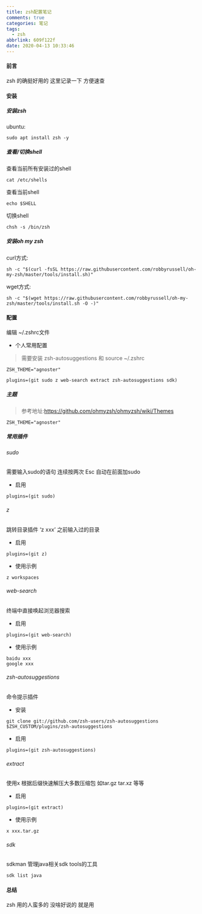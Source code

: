 ```yaml
---
title: zsh配置笔记
comments: true
categories: 笔记
tags:
  - zsh
abbrlink: 609f122f
date: 2020-04-13 10:33:46
---
```

#### 前言
zsh 的确挺好用的  这里记录一下 方便速查 

#### 安装
##### 安装zsh 
ubuntu:  
```shell script
sudo apt install zsh -y 
```

##### 查看/切换shell
查看当前所有安装过的shell
```shell script
cat /etc/shells
```
查看当前shell
```shell script
echo $SHELL
```

切换shell  
```shell script
chsh -s /bin/zsh 
```


##### 安装oh my zsh 
curl方式:
```shell script
sh -c "$(curl -fsSL https://raw.githubusercontent.com/robbyrussell/oh-my-zsh/master/tools/install.sh)"
```
wget方式:
```shell script
sh -c "$(wget https://raw.githubusercontent.com/robbyrussell/oh-my-zsh/master/tools/install.sh -O -)"
```
#### 配置
编辑 ~/.zshrc文件
* 个人常用配置 
>需要安装 zsh-autosuggestions   和 source ~/.zshrc
```text
ZSH_THEME="agnoster"

plugins=(git sudo z web-search extract zsh-autosuggestions sdk)
```
##### 主题
> 参考地址:https://github.com/ohmyzsh/ohmyzsh/wiki/Themes

```text
ZSH_THEME="agnoster"
```
##### 常用插件
###### sudo 
需要输入sudo的语句 连续按两次 Esc 自动在前面加sudo 
* 启用
```shell script
plugins=(git sudo)
```
###### z
跳转目录插件  ‘z xxx’  之前输入过的目录 
* 启用
```shell script
plugins=(git z)
```
* 使用示例
```shell script
z workspaces
```
###### web-search
终端中直接唤起浏览器搜索 
* 启用 
```shell script
plugins=(git web-search)
```
* 使用示例
```shell script
baidu xxx
google xxx
```
###### zsh-autosuggestions 
命令提示插件
* 安装
```shell script
git clone git://github.com/zsh-users/zsh-autosuggestions $ZSH_CUSTOM/plugins/zsh-autosuggestions
```
* 启用
```text
plugins=(git zsh-autosuggestions)
```
###### extract 
使用x 根据后缀快速解压大多数压缩包 如tar.gz tar.xz 等等
* 启用 
```text
plugins=(git extract)
```
* 使用示例
```shell script
x xxx.tar.gz
```
###### sdk
sdkman 管理java相关sdk tools的工具
```shell script
sdk list java 
```
#### 总结
zsh 用的人蛮多的 没啥好说的  就是用  

